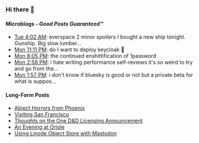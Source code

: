 ### Hi there 👋

#### Microblogs - *Good Posts Guaranteed™*
<!-- FEDI-POST-LIST:START -->
- [Tue 4:02 AM](https://mastodon.yshi.org/@owls/110257460847472445): everspace 2 minor spoilers I bought a new ship tonight. Gunship. Big slow lumber... 
- [Mon 11:11 PM](https://mastodon.yshi.org/@owls/110256316645269727): do I want to deploy keycloak 🤔  
- [Mon 8:05 PM](https://mastodon.yshi.org/@owls/110255587658058175): the continued enshittification of 1password  
- [Mon 2:58 PM](https://mastodon.yshi.org/@owls/110254378778869179): i hate writing performance self-reviews it&#39;s so weird to try and go from the... 
- [Mon 1:57 PM](https://mastodon.yshi.org/@owls/110254137399419128): i don&#39;t know if bluesky is good or not but a private beta for what is suppos... 

<!-- FEDI-POST-LIST:END -->

#### Long-Form Posts
<!-- BLOG-POST-LIST:START -->
- [Abject Horrors from Phoenix](https://godless-internets.org/2023/03/25/abject-horrors-from-phoenix/)
- [Visiting San Francisco](https://godless-internets.org/2023/03/11/visiting-san-francisco/)
- [Thoughts on the One D&amp;D Licensing Announcement](https://godless-internets.org/2022/12/22/thoughts-on-the-one-dd-licensing-announcement/)
- [An Evening at Oriole](https://godless-internets.org/2022/12/20/an-evening-at-oriole/)
- [Using Linode Object Store with Mastodon](https://godless-internets.org/2022/12/20/using-linode-object-store-with-mastodon/)
<!-- BLOG-POST-LIST:END -->
